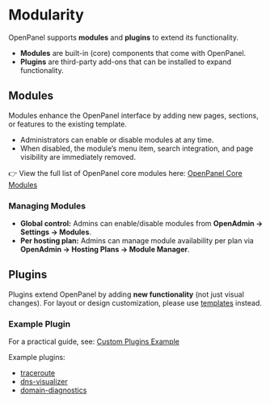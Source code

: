 # Modularity

OpenPanel supports **modules** and **plugins** to extend its functionality.

* **Modules** are built-in (core) components that come with OpenPanel.
* **Plugins** are third-party add-ons that can be installed to expand functionality.

## Modules

Modules enhance the OpenPanel interface by adding new pages, sections, or features to the existing template.

* Administrators can enable or disable modules at any time.
* When disabled, the module’s menu item, search integration, and page visibility are immediately removed.

👉 View the full list of OpenPanel core modules here: [OpenPanel Core Modules](https://github.com/stefanpejcic/openpanel-configuration/blob/main/openadmin/config/features.json)

### Managing Modules

* **Global control:** Admins can enable/disable modules from
  **OpenAdmin → Settings → Modules**.
* **Per hosting plan:** Admins can manage module availability per plan via
  **OpenAdmin → Hosting Plans → Module Manager**.

## Plugins

Plugins extend OpenPanel by adding **new functionality** (not just visual changes).
For layout or design customization, please use [templates](/templates/) instead.

### Example Plugin

For a practical guide, see: [Custom Plugins Example](https://openpanel.com/docs/articles/dev-experience/custom-plugins#example)

Example plugins:

- [traceroute](https://github.com/stefanpejcic/traceroute)
- [dns-visualizer](https://github.com/stefanpejcic/dns-visualizer)
- [domain-diagnostics](https://github.com/stefanpejcic/domain-diagnostics)
